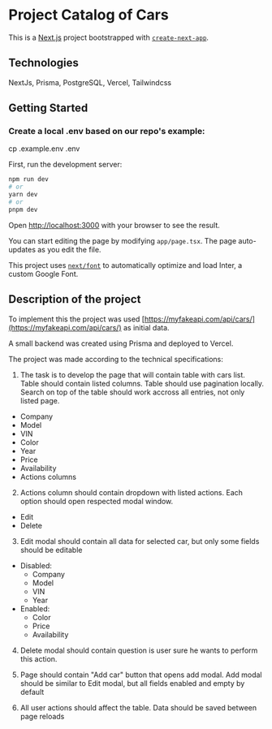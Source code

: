 # Project Catalog of Cars

This is a [Next.js](https://nextjs.org/) project bootstrapped with [`create-next-app`](https://github.com/vercel/next.js/tree/canary/packages/create-next-app).

## Technologies

NextJs, Prisma, PostgreSQL, Vercel, Tailwindcss

## Getting Started

### Create a local .env based on our repo's example:
cp .example.env .env

First, run the development server:

```bash
npm run dev
# or
yarn dev
# or
pnpm dev
```

Open [http://localhost:3000](http://localhost:3000) with your browser to see the result.

You can start editing the page by modifying `app/page.tsx`. The page auto-updates as you edit the file.

This project uses [`next/font`](https://nextjs.org/docs/basic-features/font-optimization) to automatically optimize and load Inter, a custom Google Font.

## Description of the project

 To implement this the project was used [https://myfakeapi.com/api/cars/](https://myfakeapi.com/api/cars/) as initial data.

A small backend was created using Prisma and deployed to Vercel.

The project was made according to the technical specifications:

1. The task is to develop the page that will contain table with cars list. Table should contain listed columns. Table should use pagination locally. Search on top of the table should work accross all entries, not only listed page.
  - Company
  - Model
  - VIN
  - Color
  - Year
  - Price
  - Availability
  - Actions columns

2. Actions column should contain dropdown with listed actions. Each option should open respected modal window.
  - Edit
  - Delete

3. Edit modal should contain all data for selected car, but only some fields should be editable
  - Disabled:
    - Company
    - Model
    - VIN
    - Year
  - Enabled:
    - Color
    - Price
    - Availability

4. Delete modal should contain question is user sure he wants to perform this action.

5. Page should contain "Add car" button that opens add modal. Add modal should be similar to Edit modal, but all fields enabled and empty by default

6. All user actions should affect the table. Data should be saved between page reloads
